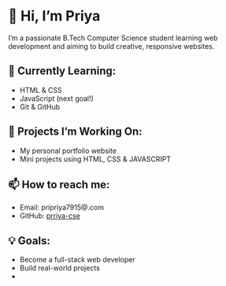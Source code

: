 # 👋 Hi, I’m Priya  
I’m a passionate B.Tech Computer Science student learning web development and aiming to build creative, responsive websites.

## 🌱 Currently Learning:
- HTML & CSS
- JavaScript (next goal!)
- Git & GitHub

## 🔭 Projects I’m Working On:
- My personal portfolio website  
- Mini projects using HTML, CSS & JAVASCRIPT

## 📫 How to reach me:
- Email: pripriya7915@.com
- GitHub: [prriya-cse](https://github.com/prriya-cse)

## 💡 Goals:
- Become a full-stack web developer  
- Build real-world projects  
- 


<!--
**prriya-cse/prriya-cse** is a ✨ _special_ ✨ repository because its `README.md` (this file) appears on your GitHub profile.

Here are some ideas to get you started:

- 🔭 I’m currently working on ...
- 🌱 I’m currently learning ...
- 👯 I’m looking to collaborate on ...
- 🤔 I’m looking for help with ...
- 💬 Ask me about ...
- 📫 How to reach me: ...
- 😄 Pronouns: ...
- ⚡ Fun fact: ...
-->
